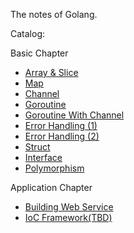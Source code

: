 The notes of Golang.

Catalog:

Basic Chapter

* [Array & Slice](basic/01-array-slice.md)
* [Map](basic/02-map.md)
* [Channel](basic/03-channel.md)
* [Goroutine](basic/04-goroutine.md)
* [Goroutine With Channel](basic/05-goroutine-with-channel.md)
* [Error Handling (1)](basic/07-1-error-handling.md)
* [Error Handling (2)](basic/07-2-error-handling.md)
* [Struct](basic/08-struct.md)
* [Interface](basic/09-interface.md)
* [Polymorphism](basic/10-polymorphism.md)

Application Chapter

* [Building Web Service](application/01-building-webservice-with-gin.md)
* [IoC Framework(TBD)]()
